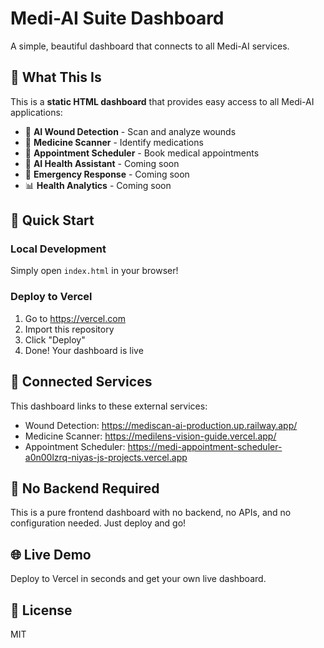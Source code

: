 # Medi-AI Suite Dashboard

A simple, beautiful dashboard that connects to all Medi-AI services.

## 🎯 What This Is

This is a **static HTML dashboard** that provides easy access to all Medi-AI applications:

- 🤖 **AI Wound Detection** - Scan and analyze wounds
- 📱 **Medicine Scanner** - Identify medications
- 📅 **Appointment Scheduler** - Book medical appointments
- 💬 **AI Health Assistant** - Coming soon
- 🚨 **Emergency Response** - Coming soon
- 📊 **Health Analytics** - Coming soon

## 🚀 Quick Start

### Local Development
Simply open `index.html` in your browser!

### Deploy to Vercel
1. Go to https://vercel.com
2. Import this repository
3. Click "Deploy"
4. Done! Your dashboard is live

## 🔗 Connected Services

This dashboard links to these external services:
- Wound Detection: https://mediscan-ai-production.up.railway.app/
- Medicine Scanner: https://medilens-vision-guide.vercel.app/
- Appointment Scheduler: https://medi-appointment-scheduler-a0n00lzrq-niyas-js-projects.vercel.app

## 📝 No Backend Required

This is a pure frontend dashboard with no backend, no APIs, and no configuration needed. Just deploy and go!

## 🌐 Live Demo

Deploy to Vercel in seconds and get your own live dashboard.

## 📄 License

MIT
